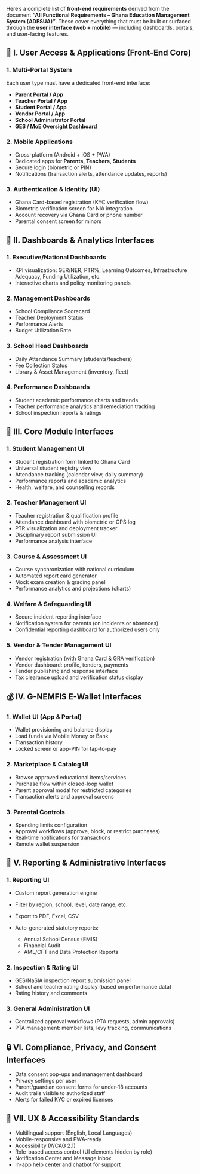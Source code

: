 Here’s a complete list of **front-end requirements** derived from the document **“All Functional Requirements – Ghana Education Management System (ADESUA)”**. These cover everything that must be built or surfaced through the **user interface (web + mobile)** — including dashboards, portals, and user-facing features.


## 🧩 I. User Access & Applications (Front-End Core)

### 1. Multi-Portal System

Each user type must have a dedicated front-end interface:

* **Parent Portal / App**
* **Teacher Portal / App**
* **Student Portal / App**
* **Vendor Portal / App**
* **School Administrator Portal**
* **GES / MoE Oversight Dashboard**

### 2. Mobile Applications

* Cross-platform (Android + iOS + PWA)
* Dedicated apps for **Parents, Teachers, Students**
* Secure login (biometric or PIN)
* Notifications (transaction alerts, attendance updates, reports)

### 3. Authentication & Identity (UI)

* Ghana Card-based registration (KYC verification flow)
* Biometric verification screen for NIA integration
* Account recovery via Ghana Card or phone number
* Parental consent screen for minors



## 🧮 II. Dashboards & Analytics Interfaces

### 1. Executive/National Dashboards

* KPI visualization: GER/NER, PTR%, Learning Outcomes, Infrastructure Adequacy, Funding Utilization, etc.
* Interactive charts and policy monitoring panels

### 2. Management Dashboards

* School Compliance Scorecard
* Teacher Deployment Status
* Performance Alerts
* Budget Utilization Rate

### 3. School Head Dashboards

* Daily Attendance Summary (students/teachers)
* Fee Collection Status
* Library & Asset Management (inventory, fleet)

### 4. Performance Dashboards

* Student academic performance charts and trends
* Teacher performance analytics and remediation tracking
* School inspection reports & ratings



## 🏫 III. Core Module Interfaces

### 1. Student Management UI

* Student registration form linked to Ghana Card
* Universal student registry view
* Attendance tracking (calendar view, daily summary)
* Performance reports and academic analytics
* Health, welfare, and counselling records

### 2. Teacher Management UI

* Teacher registration & qualification profile
* Attendance dashboard with biometric or GPS log
* PTR visualization and deployment tracker
* Disciplinary report submission UI
* Performance analysis interface

### 3. Course & Assessment UI

* Course synchronization with national curriculum
* Automated report card generator
* Mock exam creation & grading panel
* Performance analytics and projections (charts)

### 4. Welfare & Safeguarding UI

* Secure incident reporting interface
* Notification system for parents (on incidents or absences)
* Confidential reporting dashboard for authorized users only

### 5. Vendor & Tender Management UI

* Vendor registration (with Ghana Card & GRA verification)
* Vendor dashboard: profile, tenders, payments
* Tender publishing and response interface
* Tax clearance upload and verification status display



## 💰 IV. G-NEMFIS E-Wallet Interfaces

### 1. Wallet UI (App & Portal)

* Wallet provisioning and balance display
* Load funds via Mobile Money or Bank
* Transaction history
* Locked screen or app-PIN for tap-to-pay

### 2. Marketplace & Catalog UI

* Browse approved educational items/services
* Purchase flow within closed-loop wallet
* Parent approval modal for restricted categories
* Transaction alerts and approval screens

### 3. Parental Controls

* Spending limits configuration
* Approval workflows (approve, block, or restrict purchases)
* Real-time notifications for transactions
* Remote wallet suspension



## 🧾 V. Reporting & Administrative Interfaces

### 1. Reporting UI

* Custom report generation engine
* Filter by region, school, level, date range, etc.
* Export to PDF, Excel, CSV
* Auto-generated statutory reports:

  * Annual School Census (EMIS)
  * Financial Audit
  * AML/CFT and Data Protection Reports

### 2. Inspection & Rating UI

* GES/NaSIA inspection report submission panel
* School and teacher rating display (based on performance data)
* Rating history and comments

### 3. General Administration UI

* Centralized approval workflows (PTA requests, admin approvals)
* PTA management: member lists, levy tracking, communications



## 🔒 VI. Compliance, Privacy, and Consent Interfaces

* Data consent pop-ups and management dashboard
* Privacy settings per user
* Parent/guardian consent forms for under-18 accounts
* Audit trails visible to authorized staff
* Alerts for failed KYC or expired licenses



## 🧠 VII. UX & Accessibility Standards

* Multilingual support (English, Local Languages)
* Mobile-responsive and PWA-ready
* Accessibility (WCAG 2.1)
* Role-based access control (UI elements hidden by role)
* Notification Center and Message Inbox
* In-app help center and chatbot for support


